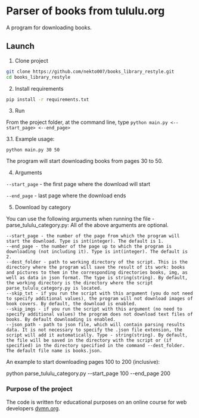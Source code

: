 # Parser of books from tululu.org

A program for downloading books.

## Launch
1. Clone project
```bash 
git clone https://github.com/nekto007/books_library_restyle.git
cd books_library_restyle
```

2. Install requirements
```bash
pip install -r requirements.txt
```

3. Run

From the project folder, at the command line, type `python main.py <--start_page> <--end_page>`

3.1. Example usage:

```
python main.py 30 50
```

The program will start downloading books from pages 30 to 50.

4. Arguments

`--start_page` - the first page where the download will start

`--end_page` - last page where the download ends

5. Download by category

You can use the following arguments when running the file - parse_tululu_category.py:
All of the above arguments are optional.

    --start_page - the number of the page from which the program will start the download. Type is int(integer). The default is 1.
    --end_page - the number of the page up to which the program is downloading (not including it). Type is int(integer). The default is 2.
    --dest_folder - path to working directory of the script. This is the directory where the program will save the result of its work: books and pictures to them in the corresponding directories books, img, as well as data in json format. The type is string(string). By default, the working directory is the directory where the script parse_tululu_category.py is located.
    --skip_txt - if you run the script with this argument (you do not need to specify additional values), the program will not download images of book covers. By default, the download is enabled.
    --skip_imgs - if you run the script with this argument (no need to specify additional values) the program does not download text files of books. By default downloading is enabled.
    --json_path - path to json file, which will contain parsing results data. It is not necessary to specify the .json file extension, the script will add it automatically. Type - string(string). By default, the file will be saved in the directory with the script or (if specified) in the directory specified in the command --dest_folder. The default file name is books.json.

An example to start downloading pages 100 to 200 (inclusive):

python parse_tululu_category.py --start_page 100 --end_page 200

### Purpose of the project

The code is written for educational purposes on an online course for web developers [dvmn.org](https://dvmn.org/).